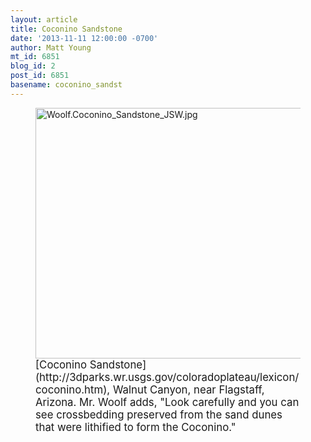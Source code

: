 ```yaml
---
layout: article
title: Coconino Sandstone
date: '2013-11-11 12:00:00 -0700'
author: Matt Young
mt_id: 6851
blog_id: 2
post_id: 6851
basename: coconino_sandst
---
```

<figure>
<img src="{{ site.baseurl }}/uploads/2013/Woolf.Coconino_Sandstone_JSW.jpg" alt="Woolf.Coconino_Sandstone_JSW.jpg" width="600" height="401" />
<figcaption markdown="span">
<big>[Coconino Sandstone](http://3dparks.wr.usgs.gov/coloradoplateau/lexicon/coconino.htm), Walnut Canyon, near Flagstaff, Arizona.  Mr. Woolf adds, "Look carefully and you can see crossbedding preserved from the sand dunes that were lithified to form the Coconino."</big>

</figcaption>
</figure>
